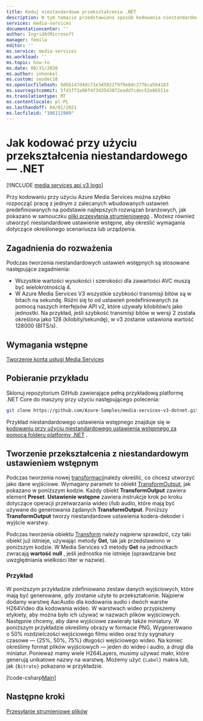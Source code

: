```yaml
---
title: Koduj niestandardowe przekształcenia .NET
description: W tym temacie przedstawiono sposób kodowania niestandardowego przekształcenia przy użyciu programu .NET w programie Azure Media Services v3.
services: media-services
documentationcenter: ''
author: IngridAtMicrosoft
manager: femila
editor: ''
ms.service: media-services
ms.workload: ''
ms.topic: how-to
ms.date: 08/31/2020
ms.author: inhenkel
ms.custom: seodec18
ms.openlocfilehash: 9d6b147d4dc71e345022f9f9e8dc2776ca564183
ms.sourcegitcommit: 5fd1f72a96f4f343543072eadd7cdec52e86511e
ms.translationtype: MT
ms.contentlocale: pl-PL
ms.lasthandoff: 04/01/2021
ms.locfileid: "106111909"
---
```

# <a name="how-to-encode-with-a-custom-transform---net"></a>Jak kodować przy użyciu przekształcenia niestandardowego — .NET

[!INCLUDE [media services api v3 logo](./includes/v3-hr.md)]

Przy kodowaniu przy użyciu Azure Media Services można szybko rozpocząć pracę z jednym z zalecanych wbudowanych ustawień predefiniowanych na podstawie najlepszych rozwiązań branżowych, jak pokazano w samouczku [pliki przesyłania strumieniowego](stream-files-tutorial-with-api.md) . Możesz również utworzyć niestandardowe ustawienie wstępne, aby określić wymagania dotyczące określonego scenariusza lub urządzenia.

## <a name="considerations"></a>Zagadnienia do rozważenia

Podczas tworzenia niestandardowych ustawień wstępnych są stosowane następujące zagadnienia:

* Wszystkie wartości wysokości i szerokości dla zawartości AVC muszą być wielokrotnością 4.
* W Azure Media Services V3 wszystkie szybkości transmisji bitów są w bitach na sekundę. Różni się to od ustawień predefiniowanych za pomocą naszych interfejsów API v2, które używały kilobitów/s jako jednostki. Na przykład, jeśli szybkość transmisji bitów w wersji 2 została określona jako 128 (kilobity/sekundę), w v3 zostanie ustawiona wartość 128000 (BITS/s).

## <a name="prerequisites"></a>Wymagania wstępne

[Tworzenie konta usługi Media Services](./account-create-how-to.md)

## <a name="download-the-sample"></a>Pobieranie przykładu

Sklonuj repozytorium GitHub zawierające pełną przykładową platformę .NET Core do maszyny przy użyciu następującego polecenia:  

 ```bash
 git clone https://github.com/Azure-Samples/media-services-v3-dotnet.git
 ```
 
Przykład niestandardowego ustawienia wstępnego znajduje się w [kodowaniu przy użyciu niestandardowego ustawienia wstępnego za pomocą folderu platformy .NET](https://github.com/Azure-Samples/media-services-v3-dotnet/tree/main/VideoEncoding/EncodingWithMESCustomPreset_H264) .

## <a name="create-a-transform-with-a-custom-preset"></a>Tworzenie przekształcenia z niestandardowym ustawieniem wstępnym

Podczas tworzenia nowej [transformacji](/rest/api/media/transforms)należy określić, co chcesz utworzyć jako dane wyjściowe. Wymagany parametr to obiekt [TransformOutput](/rest/api/media/transforms/createorupdate#transformoutput), jak pokazano w poniższym kodzie. Każdy obiekt **TransformOutput** zawiera element **Preset**. **Ustawienie wstępne** zawiera instrukcje krok po kroku dotyczące operacji przetwarzania wideo i/lub audio, które mają być używane do generowania żądanych **TransformOutput**. Poniższy **TransformOutput** tworzy niestandardowe ustawienia kodera-dekoder i wyjście warstwy.

Podczas tworzenia obiektu [Transform](/rest/api/media/transforms) należy najpierw sprawdzić, czy taki obiekt już istnieje, używając metody **Get**, tak jak przedstawiono w poniższym kodzie. W Media Services v3 metody **Get** na jednostkach zwracają **wartość null** , jeśli jednostka nie istnieje (sprawdzanie bez uwzględniania wielkości liter w nazwie).

### <a name="example"></a>Przykład

W poniższym przykładzie zdefiniowano zestaw danych wyjściowych, które mają być generowane, gdy zostanie użyte to przekształcenie. Najpierw dodamy warstwę AacAudio dla kodowania audio i dwóch warstw H264Video dla kodowania wideo. W warstwach wideo przypiszemy etykiety, aby można było ich używać w nazwach plików wyjściowych. Następnie chcemy, aby dane wyjściowe zawierały także miniatury. W poniższym przykładzie określimy obrazy w formacie PNG, Wygenerowano o 50% rozdzielczości wejściowego filmu wideo oraz trzy sygnatury czasowe — {25%, 50%, 75%} długości wejściowego wideo. Na koniec określimy format plików wyjściowych — jeden do wideo i audio, a drugi dla miniatur. Ponieważ mamy wiele H264Layers, musimy używać makr, które generują unikatowe nazwy na warstwę. Możemy użyć `{Label}` makra lub, jak `{Bitrate}` pokazano w przykładzie.

[!code-csharp[Main](../../../media-services-v3-dotnet/VideoEncoding/EncodingWithMESCustomPreset_H264/Program.cs#EnsureTransformExists)]

## <a name="next-steps"></a>Następne kroki

[Przesyłanie strumieniowe plików](stream-files-tutorial-with-api.md) 
